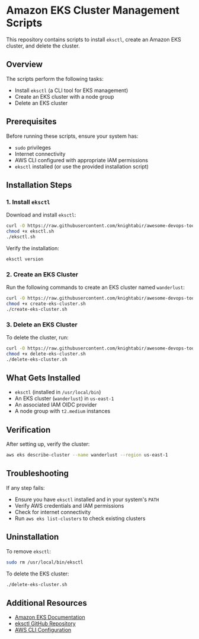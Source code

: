 # Amazon EKS Cluster Management Scripts

This repository contains scripts to install `eksctl`, create an Amazon EKS cluster, and delete the cluster.

## Overview

The scripts perform the following tasks:
- Install `eksctl` (a CLI tool for EKS management)
- Create an EKS cluster with a node group
- Delete an EKS cluster

## Prerequisites

Before running these scripts, ensure your system has:
- `sudo` privileges
- Internet connectivity
- AWS CLI configured with appropriate IAM permissions
- `eksctl` installed (or use the provided installation script)

## Installation Steps

### 1. Install `eksctl`

Download and install `eksctl`:
```bash
curl -O https://raw.githubusercontent.com/knightabir/awesome-devops-tools-setup/refs/heads/main/eksctl/eksctl.sh
chmod +x eksctl.sh
./eksctl.sh
```

Verify the installation:
```bash
eksctl version
```

### 2. Create an EKS Cluster

Run the following commands to create an EKS cluster named `wanderlust`:
```bash
curl -O https://raw.githubusercontent.com/knightabir/awesome-devops-tools-setup/refs/heads/main/eksctl/create-eks-cluster.sh
chmod +x create-eks-cluster.sh
./create-eks-cluster.sh
```

### 3. Delete an EKS Cluster

To delete the cluster, run:
```bash
curl -O https://raw.githubusercontent.com/knightabir/awesome-devops-tools-setup/refs/heads/main/eksctl/delete-eks-cluster.sh
chmod +x delete-eks-cluster.sh
./delete-eks-cluster.sh
```

## What Gets Installed

- `eksctl` (installed in `/usr/local/bin`)
- An EKS cluster (`wanderlust`) in `us-east-1`
- An associated IAM OIDC provider
- A node group with `t2.medium` instances

## Verification

After setting up, verify the cluster:
```bash
aws eks describe-cluster --name wanderlust --region us-east-1
```

## Troubleshooting

If any step fails:
- Ensure you have `eksctl` installed and in your system's `PATH`
- Verify AWS credentials and IAM permissions
- Check for internet connectivity
- Run `aws eks list-clusters` to check existing clusters

## Uninstallation

To remove `eksctl`:
```bash
sudo rm /usr/local/bin/eksctl
```

To delete the EKS cluster:
```bash
./delete-eks-cluster.sh
```

## Additional Resources

- [Amazon EKS Documentation](https://docs.aws.amazon.com/eks/)
- [eksctl GitHub Repository](https://github.com/weaveworks/eksctl)
- [AWS CLI Configuration](https://docs.aws.amazon.com/cli/latest/userguide/cli-configure-quickstart.html)